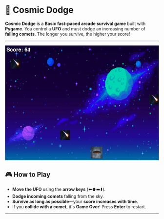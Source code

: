 # 🚀 Cosmic Dodge  

**Cosmic Dodge** is a **Basic fast-paced arcade survival game** built with **Pygame**. You control a **UFO** and must dodge an increasing number of **falling comets**. The longer you survive, the higher your score!  

---
![Game Interface](https://github.com/siddhantrambhad/Cosmic-Dodge-game/blob/df4ea1c57385451b3d648d175e2c58b48daeda78/interface.png)
## 🎮 How to Play  
- **Move the UFO** using the **arrow keys** (⬅️⬆️➡️⬇️).  
- **Dodge incoming comets** falling from the sky.  
- **Survive as long as possible**—your **score increases with time**.  
- If you **collide with a comet**, it's **Game Over**! Press **Enter** to restart.  

---


